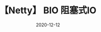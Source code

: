 ---
title: 【Netty】 BIO 阻塞式IO
date: 2020-12-12
sidebar: auto
categories:
 - 中间件
tags:
- netty
prev: ./
next: ./nio
---